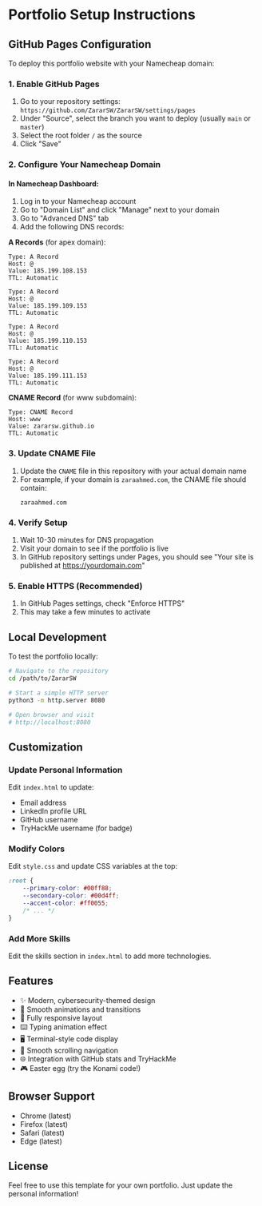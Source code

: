 # Portfolio Setup Instructions

## GitHub Pages Configuration

To deploy this portfolio website with your Namecheap domain:

### 1. Enable GitHub Pages

1. Go to your repository settings: `https://github.com/ZararSW/ZararSW/settings/pages`
2. Under "Source", select the branch you want to deploy (usually `main` or `master`)
3. Select the root folder `/` as the source
4. Click "Save"

### 2. Configure Your Namecheap Domain

#### In Namecheap Dashboard:

1. Log in to your Namecheap account
2. Go to "Domain List" and click "Manage" next to your domain
3. Go to "Advanced DNS" tab
4. Add the following DNS records:

**A Records** (for apex domain):
```
Type: A Record
Host: @
Value: 185.199.108.153
TTL: Automatic

Type: A Record
Host: @
Value: 185.199.109.153
TTL: Automatic

Type: A Record
Host: @
Value: 185.199.110.153
TTL: Automatic

Type: A Record
Host: @
Value: 185.199.111.153
TTL: Automatic
```

**CNAME Record** (for www subdomain):
```
Type: CNAME Record
Host: www
Value: zararsw.github.io
TTL: Automatic
```

### 3. Update CNAME File

1. Update the `CNAME` file in this repository with your actual domain name
2. For example, if your domain is `zaraahmed.com`, the CNAME file should contain:
   ```
   zaraahmed.com
   ```

### 4. Verify Setup

1. Wait 10-30 minutes for DNS propagation
2. Visit your domain to see if the portfolio is live
3. In GitHub repository settings under Pages, you should see "Your site is published at https://yourdomain.com"

### 5. Enable HTTPS (Recommended)

1. In GitHub Pages settings, check "Enforce HTTPS"
2. This may take a few minutes to activate

## Local Development

To test the portfolio locally:

```bash
# Navigate to the repository
cd /path/to/ZararSW

# Start a simple HTTP server
python3 -m http.server 8080

# Open browser and visit
# http://localhost:8080
```

## Customization

### Update Personal Information

Edit `index.html` to update:
- Email address
- LinkedIn profile URL
- GitHub username
- TryHackMe username (for badge)

### Modify Colors

Edit `style.css` and update CSS variables at the top:
```css
:root {
    --primary-color: #00ff88;
    --secondary-color: #00d4ff;
    --accent-color: #ff0055;
    /* ... */
}
```

### Add More Skills

Edit the skills section in `index.html` to add more technologies.

## Features

- ✨ Modern, cybersecurity-themed design
- 🎨 Smooth animations and transitions
- 📱 Fully responsive layout
- ⌨️ Typing animation effect
- 🖥️ Terminal-style code display
- 🎯 Smooth scrolling navigation
- 🌐 Integration with GitHub stats and TryHackMe
- 🎮 Easter egg (try the Konami code!)

## Browser Support

- Chrome (latest)
- Firefox (latest)
- Safari (latest)
- Edge (latest)

## License

Feel free to use this template for your own portfolio. Just update the personal information!
